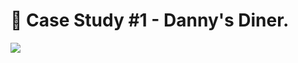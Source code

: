 # 🍜 Case Study #1 - Danny's Diner.
<img src="https://8weeksqlchallenge.com/images/case-study-designs/1.png">

